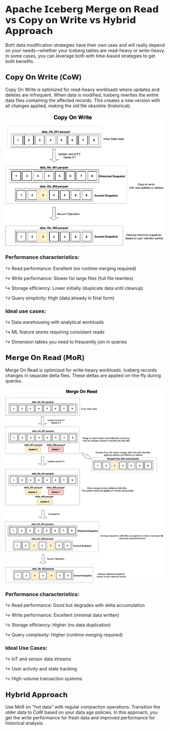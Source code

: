 # 𝗔𝗽𝗮𝗰𝗵𝗲 𝗜𝗰𝗲𝗯𝗲𝗿𝗴 𝗠𝗲𝗿𝗴𝗲 𝗼𝗻 𝗥𝗲𝗮𝗱 𝘃𝘀 𝗖𝗼𝗽𝘆 𝗼𝗻 𝗪𝗿𝗶𝘁𝗲 𝘃𝘀 𝗛𝘆𝗯𝗿𝗶𝗱 𝗔𝗽𝗽𝗿𝗼𝗮𝗰𝗵


Both data modification strategies have their own uses and will really depend on your needs—whether your Iceberg tables are read-heavy or write-heavy. In some cases, you can leverage both with time-based strategies to get both benefits.

## 𝗖𝗼𝗽𝘆 𝗢𝗻 𝗪𝗿𝗶𝘁𝗲 (𝗖𝗼𝗪) 

Copy On Write is optimized for read-heavy workloads where updates and deletes are infrequent. When data is modified, Iceberg rewrites the entire data files containing the affected records. This creates a new version with all changes applied, making the old file obsolete (historical).

![CoW](./images/copy_on_write.png)

### Performance characteristics:

↪️ Read performance: Excellent (no runtime merging required)

↪️ Write performance: Slower for large files (full file rewrites)

↪️ Storage efficiency: Lower initially (duplicate data until cleanup)

↪️ Query simplicity: High (data already in final form)

### Ideal use cases:

↪️ Data warehousing with analytical workloads

↪️ ML feature stores requiring consistent reads

↪️ Dimension tables you need to frequently join in queries



## 𝗠𝗲𝗿𝗴𝗲 𝗢𝗻 𝗥𝗲𝗮𝗱 (𝗠𝗼𝗥) 

Merge On Read is optimized for write-heavy workloads. Iceberg records changes in separate delta files. These deltas are applied on-the-fly during queries.

![MoR](./images/merge_on_read.png)


### Performance characteristics:

↪️ Read performance: Good but degrades with delta accumulation

↪️ Write performance: Excellent (minimal data written)

↪️ Storage efficiency: Higher (no data duplication)

↪️ Query complexity: Higher (runtime merging required)

### Ideal Use Cases:

↪️ IoT and sensor data streams

↪️ User activity and state tracking

↪️ High-volume transaction systems


## 𝗛𝘆𝗯𝗿𝗶𝗱 𝗔𝗽𝗽𝗿𝗼𝗮𝗰𝗵 
Use MoR on "hot data" with regular compaction operations. Transition the older data to CoW based on your data age policies. In this approach, you get the write performance for fresh data and improved performance for historical analysis.